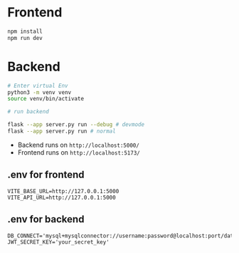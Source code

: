 # Frontend

``` bash
npm install
npm run dev
```

# Backend
``` bash
# Enter virtual Env
python3 -m venv venv
source venv/bin/activate

# run backend

flask --app server.py run --debug # devmode
flask --app server.py run # normal
```
- Backend runs on `http://localhost:5000/`
- Frontend runs on `http://localhost:5173/`

## .env for frontend

``` 
VITE_BASE_URL=http://127.0.0.1:5000
VITE_API_URL=http://127.0.0.1:5000
```

## .env for backend
```
DB_CONNECT='mysql+mysqlconnector://username:password@localhost:port/database'
JWT_SECRET_KEY='your_secret_key'
```
